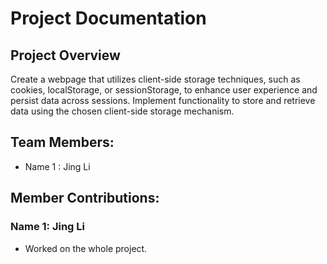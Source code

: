 # Project Documentation

## Project Overview

Create a webpage that utilizes client-side storage techniques, such as cookies, localStorage, or sessionStorage, to enhance user experience and persist data across sessions.
Implement functionality to store and retrieve data using the chosen client-side storage mechanism.

## Team Members:

-   Name 1 : Jing Li



## Member Contributions:

### Name 1: Jing Li

-   Worked on the whole project.

